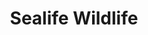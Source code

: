 ---
published: true
show_products: true
title: Sealife Wildlife
unique_id: sealife-wildlife
pdf: /static/uploads/Sealifewildlife_2017_NoPrice.pdf
cover: /static/uploads/sealife-cover.jpg
topic:
  - sealife
--- 